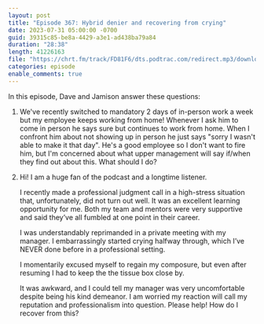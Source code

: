 ```yaml
---
layout: post
title: "Episode 367: Hybrid denier and recovering from crying"
date: 2023-07-31 05:00:00 -0700
guid: 39315c85-be8a-4429-a3e1-ad438ba79a84
duration: "28:38"
length: 41226163
file: "https://chrt.fm/track/FD81F6/dts.podtrac.com/redirect.mp3/download.softskills.audio/sse-367.mp3"
categories: episode
enable_comments: true
---
```


In this episode, Dave and Jamison answer these questions:

1. We've recently switched to mandatory 2 days of in-person work a week but my employee keeps working from home! Whenever I ask him to come in person he says sure but continues to work from home. When I confront him about not showing up in person he just says "sorry I wasn't able to make it that day". He's a good employee so I don't want to fire him, but I'm concerned about what upper management will say if/when they find out about this. What should I do?

2. Hi! I am a huge fan of the podcast and a longtime listener.
   
   I recently made a professional judgment call in a high-stress situation that, unfortunately, did not turn out well. It was an excellent learning opportunity for me. Both my team and mentors were very supportive and said they’ve all fumbled at one point in their career.
   
   I was understandably reprimanded in a private meeting with my manager. I embarrassingly started crying halfway through, which I’ve NEVER done before in a professional setting.
   
   I momentarily excused myself to regain my composure, but even after resuming I had to keep the the tissue box close by.
   
   It was awkward, and I could tell my manager was very uncomfortable despite being his kind demeanor. I am worried my reaction will call my reputation and professionalism into question. Please help! How do I recover from this?

